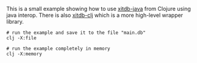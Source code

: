 This is a small example showing how to use [xitdb-java](https://github.com/radarroark/xitdb-java) from Clojure using java interop. There is also [xitdb-clj](https://github.com/codeboost/xitdb-clj) which is a more high-level wrapper library.

```
# run the example and save it to the file "main.db"
clj -X:file

# run the example completely in memory
clj -X:memory
```
